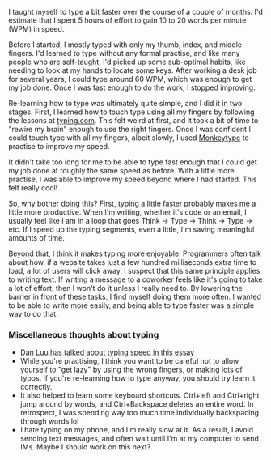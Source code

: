 I taught myself to type a bit faster over the course of a couple of months. I'd estimate that I spent 5 hours of effort to gain 10 to 20 words per minute (WPM) in speed.

Before I started, I mostly typed with only my thumb, index, and middle fingers. I'd learned to type without any formal practise, and like many people who are self-taught, I'd picked up some sub-optimal habits, like needing to look at my hands to locate some keys. After working a desk job for several years, I could type around 60 WPM, which was enough to get my job done. Once I was fast enough to do the work, I stopped improving.

Re-learning how to type was ultimately quite simple, and I did it in two stages. First, I learned how to touch type using all my fingers by following the lessons at [typing.com](https://www.typing.com). This felt weird at first, and it took a bit of time to "rewire my brain" enough to use the right fingers. Once I was confident I could touch type with all my fingers, albeit slowly, I used [Monkeytype](https://monkeytype.com/) to practise to improve my speed. 

It didn't take too long for me to be able to type fast enough that I could get my job done at roughly the same speed as before. With a little more practise, I was able to improve my speed beyond where I had started. This felt really cool!

So, why bother doing this? First, typing a little faster probably makes me a little more productive. When I'm writing, whether it's code or an email, I usually feel like I am in a loop that goes Think -> Type -> Think -> Type -> etc. If I speed up the typing segments, even a little, I'm saving meaningful amounts of time.

Beyond that, I think it makes typing more enjoyable. Programmers often talk about how, if a website takes just a few hundred milliseconds extra time to load, a lot of users will click away. I suspect that this same principle applies to writing text. If writing a message to a coworker feels like it's going to take a lot of effort, then I won't do it unless I really need to. By lowering the barrier in front of these tasks, I find myself doing them more often. I wanted to be able to write more easily, and being able to type faster was a simple way to do that. 


### Miscellaneous thoughts about typing

- [Dan Luu has talked about typing speed in this essay](https://danluu.com/productivity-velocity/)
- While you're practising, I think you want to be careful not to allow yourself to "get lazy" by using the wrong fingers, or making lots of typos. If you're re-learning how to type anyway, you should try learn it correctly.
- It also helped to learn some keyboard shortcuts. Ctrl+left and Ctrl+right jump around by words, and Ctrl+Backspace deletes an entire word. In retrospect, I was spending way too much time individually backspacing through words lol
- I hate typing on my phone, and I'm really slow at it. As a result, I avoid sending text messages, and often wait until I'm at my computer to send IMs. Maybe I should work on this next?
